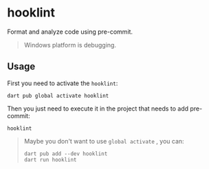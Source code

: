 # hooklint
Format and analyze code using pre-commit.

> Windows platform is debugging.

## Usage

First you need to activate the `hooklint`:

```shell
dart pub global activate hooklint
```

Then you just need to execute it in the project that needs to add pre-commit:

```
hooklint
```

> Maybe you don't want to use `global activate` , you can:
>
> ```shell
> dart pub add --dev hooklint
> dart run hooklint
> ```

